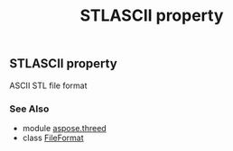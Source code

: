 ﻿---
title: STLASCII property
second_title: Aspose.3D for Python via .NET API References
description: 
type: docs
weight: 440
url: /python-net/aspose.threed/fileformat/stlascii/
is_root: false
---

## STLASCII property


ASCII STL file format

### See Also
* module [aspose.threed](../../)
* class [FileFormat](/3d/python-net/aspose.threed/fileformat)
